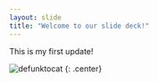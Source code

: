 ```yaml
---
layout: slide
title: "Welcome to our slide deck!"
---
```


This is my first update!

![defunktocat](https://octodex.github.com/images/defunktocat.png)
{: .center}
